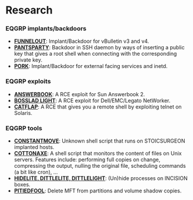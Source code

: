# Research

### EQGRP implants/backdoors

* **[FUNNELOUT](implants/funnelout.md)**: Implant/Backdoor for vBulletin v3 and v4.
* **[PANTSPARTY](implants/pantsparty.md)**: Backdoor in SSH daemon by ways of inserting a public key that gives a root shell when connecting with the corresponding private key.
* **[PORK](implants/pork.md)**: Implant/Backdoor for external facing services and inetd.

### EQGRP exploits

* **[ANSWERBOOK](exploits/answerbook.md)**: A RCE exploit for Sun Answerbook 2.
* **[BOSSLAD LIGHT](exploits/bl_light.md)**: A RCE exploit for Dell/EMC/Legato NetWorker.
* **[CATFLAP](exploits/catflap.md)**: A RCE that gives you a remote shell by exploiting telnet on Solaris.

### EQGRP tools

* **[CONSTANTMOVE](tools/constantmove.md)**: Unknown shell script that runs on STOICSURGEON implanted hosts.
* **[COTTONAXE](tools/cottonaxe.md)**: A shell script that monitors the content of files on Unix servers. Features include: performing full copies on change, compressing the output, nulling the original file, scheduling commands (a bit like cron), ...
* **[HIDELITE, DITTLELITE, DITTLELIGHT](tools/hidelite.md)**: (Un)hide processes on INCISION boxes.
* **[PITIEDFOOL](tools/pitiedfool.md)**: Delete MFT from partitions and volume shadow copies.
